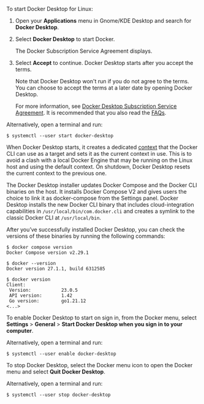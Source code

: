 To start Docker Desktop for Linux:

1. Open your **Applications** menu in Gnome/KDE Desktop and search for **Docker Desktop**.

2. Select **Docker Desktop** to start Docker.

   The Docker Subscription Service Agreement displays.

3. Select **Accept** to continue. Docker Desktop starts after you accept the terms.

   Note that Docker Desktop won't run if you do not agree to the terms. You can choose to accept the terms at a later date by opening Docker Desktop.

   For more information, see [Docker Desktop Subscription Service Agreement](https://www.docker.com/legal/docker-subscription-service-agreement). It is recommended that you also read the [FAQs](https://www.docker.com/pricing/faq).

Alternatively, open a terminal and run:

```console
$ systemctl --user start docker-desktop
```

When Docker Desktop starts, it creates a dedicated [context](../manuals/engine/manage-resources/contexts.md) that the Docker CLI
can use as a target and sets it as the current context in use. This is to avoid
a clash with a local Docker Engine that may be running on the Linux host and
using the default context. On shutdown, Docker Desktop resets the current
context to the previous one.

The Docker Desktop installer updates Docker Compose and the Docker CLI binaries
on the host. It installs Docker Compose V2 and gives users the choice to
link it as docker-compose from the Settings panel. Docker Desktop installs
the new Docker CLI binary that includes cloud-integration capabilities in `/usr/local/bin/com.docker.cli`
and creates a symlink to the classic Docker CLI at `/usr/local/bin`.

After you’ve successfully installed Docker Desktop, you can check the versions
of these binaries by running the following commands:

```console
$ docker compose version
Docker Compose version v2.29.1

$ docker --version
Docker version 27.1.1, build 6312585

$ docker version
Client:
 Version:           23.0.5
 API version:       1.42
 Go version:        go1.21.12
<...>
```

To enable Docker Desktop to start on sign in, from the Docker menu, select
**Settings** > **General** > **Start Docker Desktop when you sign in to your computer**.

Alternatively, open a terminal and run:

```console
$ systemctl --user enable docker-desktop
```

To stop Docker Desktop, select the Docker menu icon to open the Docker menu and select **Quit Docker Desktop**.

Alternatively, open a terminal and run:

```console
$ systemctl --user stop docker-desktop
```
